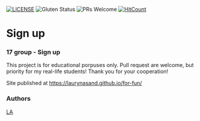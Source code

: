 [![LICENSE](https://img.shields.io/badge/license-MIT-blue.svg?style=flat-square)](https://github.com/LaurynasAnd/HTML5-website-template/blob/master/LICENSE.md)
![Gluten Status](https://img.shields.io/badge/Gluten-Free-green.svg)
![PRs Welcome](https://img.shields.io/badge/PRs-welcome-brightgreen.svg)
[![HitCount](http://hits.dwyl.com/LaurynasAnd/for-fun.svg)](http://hits.dwyl.com/Lauryna/for-fun)

# Sign up
### 17 group - Sign up

This project is for educational porpuses only. Pull request are welcome, but priority for my real-life students! Thank you for your cooperation!

Site published at https://laurynasand.github.io/for-fun/

### Authors
[LA](https://github.com/LaurynasAnd)